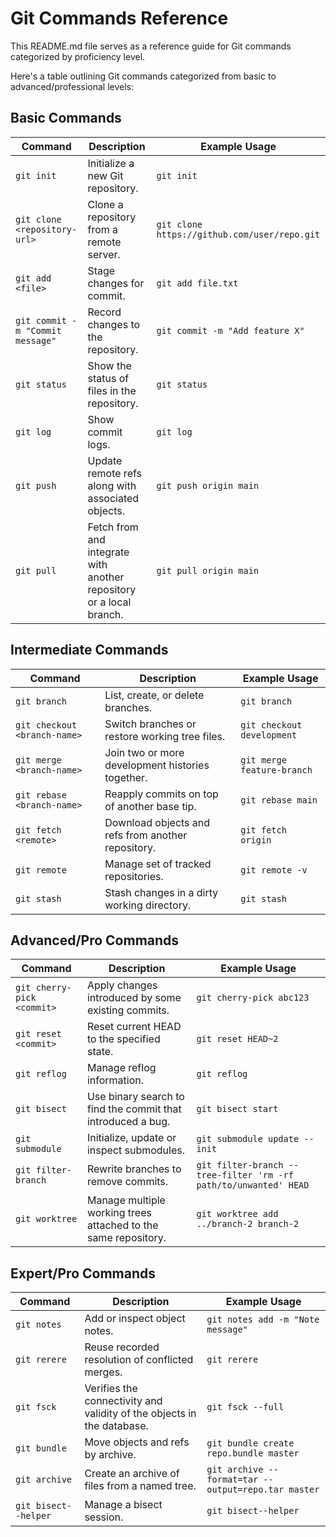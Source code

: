 
# Git Commands Reference

This README.md file serves as a reference guide for Git commands categorized by proficiency level.

Here's a table outlining Git commands categorized from basic to advanced/professional levels:




## Basic Commands

| Command                   | Description                                                  | Example Usage                                               |
|---------------------------|--------------------------------------------------------------|-------------------------------------------------------------|
| `git init`                | Initialize a new Git repository.                              | `git init`                                                  |
| `git clone <repository-url>` | Clone a repository from a remote server.                     | `git clone https://github.com/user/repo.git`                |
| `git add <file>`          | Stage changes for commit.                                     | `git add file.txt`                                          |
| `git commit -m "Commit message"` | Record changes to the repository.                        | `git commit -m "Add feature X"`                              |
| `git status`              | Show the status of files in the repository.                   | `git status`                                                |
| `git log`                 | Show commit logs.                                             | `git log`                                                   |
| `git push`                | Update remote refs along with associated objects.              | `git push origin main`                                      |
| `git pull`                | Fetch from and integrate with another repository or a local branch. | `git pull origin main`                                   |

## Intermediate Commands

| Command                   | Description                                                  | Example Usage                                               |
|---------------------------|--------------------------------------------------------------|-------------------------------------------------------------|
| `git branch`              | List, create, or delete branches.                             | `git branch`                                                |
| `git checkout <branch-name>` | Switch branches or restore working tree files.              | `git checkout development`                                  |
| `git merge <branch-name>` | Join two or more development histories together.               | `git merge feature-branch`                                  |
| `git rebase <branch-name>` | Reapply commits on top of another base tip.                 | `git rebase main`                                           |
| `git fetch <remote>`      | Download objects and refs from another repository.            | `git fetch origin`                                          |
| `git remote`              | Manage set of tracked repositories.                           | `git remote -v`                                             |
| `git stash`               | Stash changes in a dirty working directory.                   | `git stash`                                                 |

## Advanced/Pro Commands

| Command                   | Description                                                  | Example Usage                                               |
|---------------------------|--------------------------------------------------------------|-------------------------------------------------------------|
| `git cherry-pick <commit>` | Apply changes introduced by some existing commits.           | `git cherry-pick abc123`                                    |
| `git reset <commit>`      | Reset current HEAD to the specified state.                    | `git reset HEAD~2`                                          |
| `git reflog`              | Manage reflog information.                                    | `git reflog`                                                |
| `git bisect`              | Use binary search to find the commit that introduced a bug.  | `git bisect start`                                          |
| `git submodule`           | Initialize, update or inspect submodules.                     | `git submodule update --init`                                |
| `git filter-branch`       | Rewrite branches to remove commits.                           | `git filter-branch --tree-filter 'rm -rf path/to/unwanted' HEAD` |
| `git worktree`            | Manage multiple working trees attached to the same repository.| `git worktree add ../branch-2 branch-2`                     |

## Expert/Pro Commands

| Command                   | Description                                                  | Example Usage                                               |
|---------------------------|--------------------------------------------------------------|-------------------------------------------------------------|
| `git notes`               | Add or inspect object notes.                                  | `git notes add -m "Note message"`                            |
| `git rerere`              | Reuse recorded resolution of conflicted merges.               | `git rerere`                                                |
| `git fsck`                | Verifies the connectivity and validity of the objects in the database. | `git fsck --full`                                        |
| `git bundle`              | Move objects and refs by archive.                             | `git bundle create repo.bundle master`                       |
| `git archive`             | Create an archive of files from a named tree.                 | `git archive --format=tar --output=repo.tar master`         |
| `git bisect--helper`      | Manage a bisect session.                                      | `git bisect--helper`                                        |

